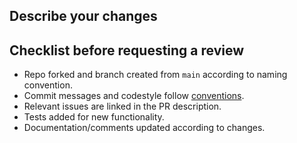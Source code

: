 ## Describe your changes

## Checklist before requesting a review

- Repo forked and branch created from `main` according to naming convention.
- Commit messages and codestyle follow [conventions](./CONTRIBUTING.md).
- Relevant issues are linked in the PR description.
- Tests added for new functionality.
- Documentation/comments updated according to changes.
